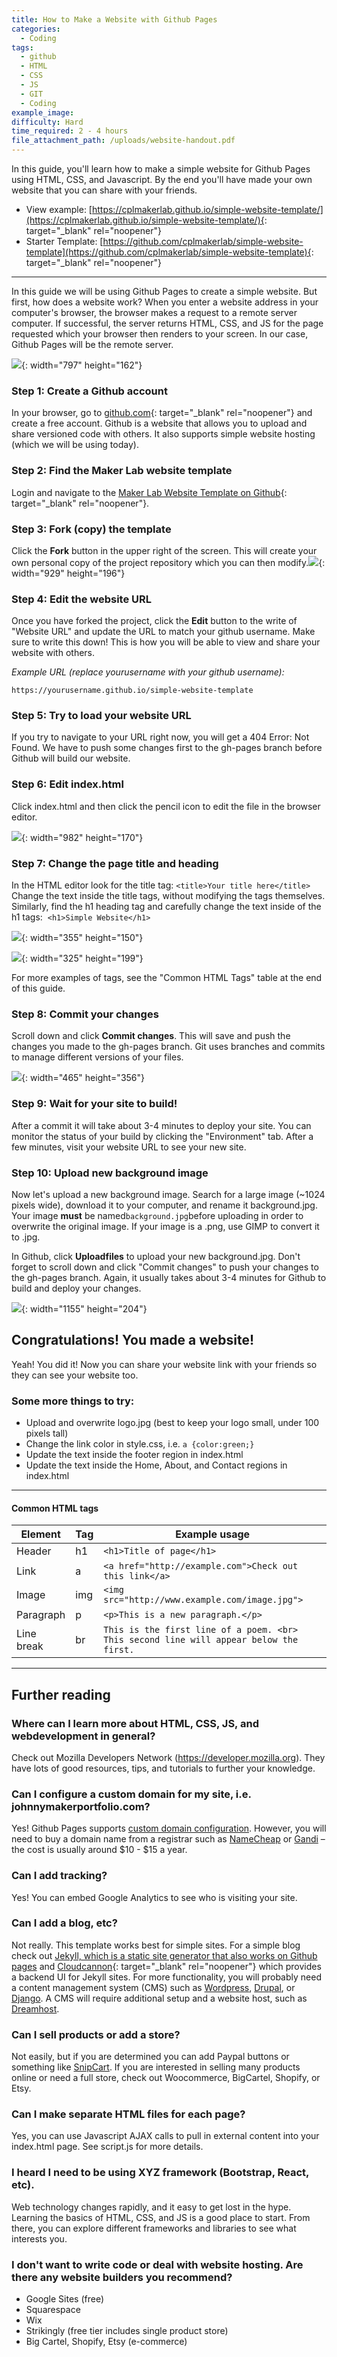 ```yaml
---
title: How to Make a Website with Github Pages
categories:
  - Coding
tags:
  - github
  - HTML
  - CSS
  - JS
  - GIT
  - Coding
example_image:
difficulty: Hard
time_required: 2 - 4 hours
file_attachment_path: /uploads/website-handout.pdf
---
```


In this guide, you'll learn how to make a simple website for Github Pages using HTML, CSS, and Javascript. By the end you'll have made your own website that you can share with your friends.

* View example: [https://cplmakerlab.github.io/simple-website-template/](https://cplmakerlab.github.io/simple-website-template/){: target="_blank" rel="noopener"}
* Starter Template: [https://github.com/cplmakerlab/simple-website-template](https://github.com/cplmakerlab/simple-website-template){: target="_blank" rel="noopener"}

---

In this guide we will be using Github Pages to create a simple website. But first, how does a website work? When you enter a website address in your computer's browser, the browser makes a request to a remote server computer. If successful, the server returns HTML, CSS, and JS for the page requested which your browser then renders to your screen. In our case, Github Pages will be the remote server.

![](/uploads/how-to-make-a-website-with-github-pages/website-guide1.png){: width="797" height="162"}

### Step 1: Create a Github account

In your browser, go to [github.com](http://www.github.com){: target="_blank" rel="noopener"} and create a free account. Github is a website that allows you to upload and share versioned code with others. It also supports simple website hosting (which we will be using today).

### Step 2: Find the Maker Lab website template

Login and navigate to the [Maker Lab Website Template on Github](http://github.com/cplmakerlab/simple-website-template){: target="_blank" rel="noopener"}.

### Step 3: Fork (copy) the template

Click the **Fork** button in the upper right of the screen. This will create your own personal copy of the project repository which you can then modify.![](/uploads/how-to-make-a-website-with-github-pages/website-guide2.png){: width="929" height="196"}

### Step 4: Edit the website URL

Once you have forked the project, click the **Edit** button to the write of "Website URL" and update the URL to match your github username. Make sure to write this down\! This is how you will be able to view and share your website with others.

*Example URL (replace yourusername with your github username):*

`https://yourusername.github.io/simple-website-template`

### Step 5: Try to load your website URL

If you try to navigate to your URL right now, you will get a 404 Error: Not Found. We have to push some changes first to the gh-pages branch before Github will build our website.

### Step 6: Edit index.html

Click index.html and then click the pencil icon to edit the file in the browser editor.

![](/uploads/how-to-make-a-website-with-github-pages/website-guide3.png){: width="982" height="170"}

### Step 7: Change the page title and heading

In the HTML editor look for the title tag: `<title>Your title here</title>` Change the text inside the title tags, without modifying the tags themselves. Similarly, find the h1 heading tag and carefully change the text inside of the h1 tags:&nbsp; `<h1>Simple Website</h1>`

![](/uploads/how-to-make-a-website-with-github-pages/website-guide4.png){: width="355" height="150"}

![](/uploads/how-to-make-a-website-with-github-pages/website-guide5.png){: width="325" height="199"}

For more examples of tags, see the "Common HTML Tags" table at the end of this guide.

### Step 8: Commit your changes

Scroll down and click **Commit changes**. This will save and push the changes you made to the gh-pages branch. Git uses branches and commits to manage different versions of your files.

![](/uploads/how-to-make-a-website-with-github-pages/website-guide6.png){: width="465" height="356"}

### Step 9: Wait for your site to build\!

After a commit it will take about 3-4 minutes to deploy your site. You can monitor the status of your build by clicking the "Environment" tab. After a few minutes, visit your website URL to see your new site.

### Step 10: Upload new background image

Now let's upload a new background image. Search for a large image (~1024 pixels wide), download it to your computer, and rename it background.jpg. Your image **must** be named` background.jpg `before uploading in order to overwrite the original image. If your image is a .png, use GIMP to convert it to .jpg.

In Github, click **Upload****fi****les** to upload your new background.jpg. Don't forget to scroll down and click "Commit changes" to push your changes to the gh-pages branch. Again, it usually takes about 3-4 minutes for Github to build and deploy your changes.

![](/uploads/how-to-make-a-website-with-github-pages/website-guide7.png){: width="1155" height="204"}

## Congratulations\! You made a website\!

Yeah\! You did it\! Now you can share your website link with your friends so they can see your website too.

### Some more things to try:

* Upload and overwrite logo.jpg (best to keep your logo small, under 100 pixels tall)
* Change the link color in style.css, i.e. `a {color:green;}`
* Update the text inside the footer region in index.html
* Update the text inside the Home, About, and Contact regions in index.html

---

#### Common HTML tags

| Element | Tag | Example usage |
| --- | --- | --- |
| Header | h1 | `<h1>Title of page</h1>` |
| Link | a | `<a href="http://example.com">Check out this link</a>` |
| Image | img | `<img src="http://www.example.com/image.jpg">` |
| Paragraph | p | `<p>This is a new paragraph.</p>` |
| Line break | br | `This is the first line of a poem. <br> This second line will appear below the first.` |

---

## Further reading

### Where can I learn more about HTML, CSS, JS, and webdevelopment in general?

Check out Mozilla Developers Network (https://developer.mozilla.org). They have lots of good resources, tips, and tutorials to further your knowledge.

### Can I configure a custom domain for my site, i.e. johnnymakerportfolio.com?

Yes\! Github Pages supports [custom domain configuration](https://help.github.com/en/github/working-with-github-pages/configuring-a-custom-domain-for-your-github-pages-site). However, you will need to buy a domain name from a registrar such as [NameCheap](https://www.namecheap.com/) or [Gandi](https://www.gandi.net/) – the cost is usually around $10 - $15 a year.

### Can I add tracking?

Yes\! You can embed Google Analytics to see who is visiting your site.

### Can I add a blog, etc?

Not really. This template works best for simple sites. For a simple blog check out [Jekyll, which is a static site generator that also works on Github pages](https://help.github.com/en/github/working-with-github-pages/setting-up-a-github-pages-site-with-jekyll) and [Cloudcannon](http://cloudcannon.com){: target="_blank" rel="noopener"} which provides a backend UI for Jekyll sites. For more functionality, you will probably need a content management system (CMS) such as [Wordpress](https://wordpress.com), [Drupal](http://drupal.org), or [Django](https://www.djangoproject.com). A CMS will require additional setup and a website host, such as [Dreamhost](https://www.dreamhost.com/).

### Can I sell products or add a store?

Not easily, but if you are determined you can add Paypal buttons or something like [SnipCart](https://snipcart.com/). If you are interested in selling many products online or need a full store, check out Woocommerce, BigCartel, Shopify, or Etsy.

### Can I make separate HTML files for each page?

Yes, you can use Javascript AJAX calls to pull in external content into your index.html page. See script.js for more details.

### I heard I need to be using XYZ framework (Bootstrap, React, etc).

Web technology changes rapidly, and it easy to get lost in the hype. Learning the basics of HTML, CSS, and JS is a good place to start. From there, you can explore different frameworks and libraries to see what interests you.

### I don't want to write code or deal with website hosting. Are there any website builders you recommend?

* Google Sites (free)
* Squarespace
* Wix
* Strikingly (free tier includes single product store)
* Big Cartel, Shopify, Etsy (e-commerce)
